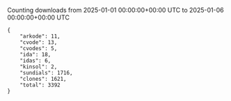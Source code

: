 
Counting downloads from 2025-01-01 00:00:00+00:00 UTC to 2025-01-06 00:00:00+00:00 UTC

```
{
    "arkode": 11,
    "cvode": 13,
    "cvodes": 5,
    "ida": 18,
    "idas": 6,
    "kinsol": 2,
    "sundials": 1716,
    "clones": 1621,
    "total": 3392
}
```
